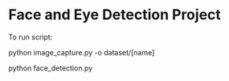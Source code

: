 # Face and Eye Detection Project

To run script: 

python image_capture.py -o dataset/[name]

python face_detection.py


